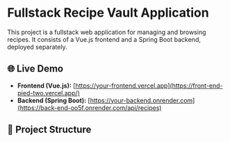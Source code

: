 # Fullstack Recipe Vault Application

This project is a fullstack web application for managing and browsing recipes. It consists of a Vue.js frontend and a Spring Boot backend, deployed separately.

## 🌐 Live Demo

- **Frontend (Vue.js):** [https://your-frontend.vercel.app](https://front-end-pied-two.vercel.app/)
- **Backend (Spring Boot):** [https://your-backend.onrender.com](https://back-end-oo5f.onrender.com/api/recipes)

## 📁 Project Structure

